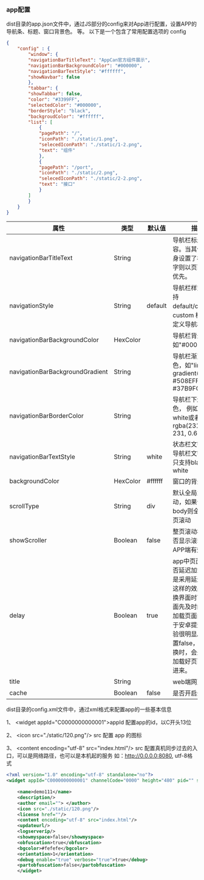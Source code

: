 ### app配置

dist目录的app.json文件中，通过JS部分的config来对App进行配置，设置APP的导航条、标题、窗口背景色。 等。 以下是一个包含了常用配置选项的 config 

```json
{
    "config" : {
        "window": {
        "navigationBarTitleText": "AppCan官方组件展示",
        "navigationBarBackgroundColor": "#000000",
        "navigationBarTextStyle": "#ffffff",
        "showNavbar": false
        },
        "tabbar": {
        "showTabbar": false,
        "color": "#3399FF",
        "selectedColor": "#000000",
        "borderStyle": "black",
        "backgroudColor": "#ffffff",
        "list": [
            {
            "pagePath": "/",
            "iconPath": "./static/1.png",
            "selecedIconPath": "./static/1-2.png",
            "text": "组件"
            },
            {
            "pagePath": "/port",
            "iconPath": "./static/2.png",
            "selecedIconPath": "./static/2-2.png",
            "text": "接口"
            }
        ]
        }
    }
}

```

|属性	|类型	|默认值	|描述|
|----|-----|---------|----|
|navigationBarTitleText|	String|	  	|导航栏标题文字内容。当其他页面自身设置了标题栏文字则以页面设置的优先。|
|navigationStyle|	String|	default|     	导航栏样式，仅支持 default/custom。custom 模式可自定义导航栏。|
|navigationBarBackgroundColor|	HexColor|	  	|导航栏背景颜色，如"#000000"|
|navigationBarBackgroundGradient|	   String|		|导航栏渐变背景色，如"linear-gradient(45deg, #508EFF, #37B9FC)"|
|navigationBarBorderColor|	String|		|导航栏下边框的颜色， 例如black、white或者 rgba(231, 231, 231, 0.6)|
|navigationBarTextStyle|	String|	white|	状态栏文字颜色和导航栏文字颜色，只支持black、white|
|backgroundColor|	HexColor|	#ffffff	|窗口的背景色|
|scrollType|	String|	div	|默认全局为区域滚动，如果设置为 body则全局为整页滚动|
|showScroller|	Boolean|	false|	整页滚动模式下是否显示滚动条（在APP端有效）|
|delay|	Boolean|	true|	app中页面内容是否延迟加载，默认是采用延迟加载，这样的效果就是切换界面时可以让页面先及时的切入再加载页面内容，对于安卓提升操作体验很明显。如果设置false，点击切换时，会先在后台加载好页面再切入进来。|
|title|	String|	|	web端网页标题|
|cache|	Boolean|	false|	是否开启全局缓存|


dist目录的config.xml文件中，通过xml格式来配置app的一些基本信息

1、 &lt;widget appId="C0000000000001"&gt;appId 配置app的id，以C开头13位

2、 &lt;icon src="./static/120.png"/&gt; src 配置 app 的图标

3、 &lt;content encoding="utf-8" src="index.html"/&gt; src 配置真机同步过去的入口，可以是网络路径，也可以是本机起的服务 如：http://0.0.0.0:8080, utf-8格式


```xml
<?xml version="1.0" encoding="utf-8" standalone="no"?>
<widget appId="C0000000000001" channelCode="0000" height="480" pid="" sreensize="4.5" version="00.00.0000" viewmode="application" widgetId="" width="320">
    
    <name>demo111</name>
    <description/>
    <author email=""> </author>
    <icon src="./static/120.png"/>
    <license href=""/>
    <content encoding="utf-8" src="index.html"/>
    <updateurl/>
    <logserverip/>
    <showmyspace>false</showmyspace>
    <obfuscation>true</obfuscation>
    <bgcolor>#fefefe</bgcolor>
    <orientation>1</orientation>
    <debug enable="true" verbose="true">true</debug>
    <partobfuscation>false</partobfuscation>
    </widget>
    
    
```
